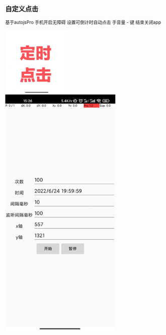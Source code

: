 ## 自定义点击
基于autojsPro 手机开启无障碍 设置可倒计时自动点击
手音量 - 键 结束关闭app
<br/>
<br/>
<img src="https://github.com/ZeroShiro/timeClick/blob/master/icon.jpeg" width="200" height="200" alt=""/><br/>
<img src="https://github.com/ZeroShiro/timeClick/blob/master/ui.jpeg" width="350" height="750" alt=""/><br/>

